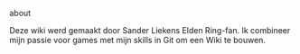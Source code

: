about

Deze wiki werd gemaakt door Sander Liekens Elden Ring-fan. Ik combineer mijn passie voor games met mijn skills in Git om een Wiki te bouwen.
